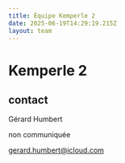 ```yaml
---
title: Équipe Kemperle 2
date: 2025-06-19T14:29:19.215Z
layout: team
---
```


# Kemperle 2



## contact 

Gérard Humbert

non communiquée

gerard.humbert@icloud.com

